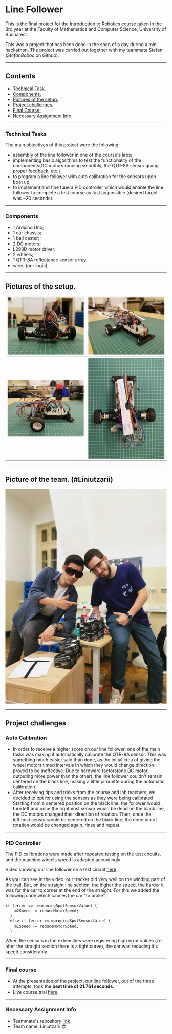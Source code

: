 # Line Follower
This is the final project for the Introduction to Robotics course taken in the 3rd year at the Faculty of Mathematics and Computer Science, University of Bucharest.

This was a project that has been done in the span of a day during a mini hackathon. The project was carried out together with my teammate Stefan (_StefanBoboc_ on Github). 

---

## **Contents**  <a id="0"></a>
- [Technical Task.](#technical_task) 
- [Components.](#components)  
- [Pictures of the setup.](#setup_pics)
- [Project challenges.](#project_challenges)
- [Final Course.](#final_course)
- [Necessary Assignment Info.](#assignment_info)

---

### Technical Tasks <a id="technical_task"></a>
The main objectives of this project were the following:
* assembly of the line follower in one of the course's labs;
* implementing basic algorithms to test the functionality of the components(DC motors running smoothly, the QTR-8A sensor giving proper feedback, etc.)
* to program a line follower with auto calibration for the sensors upon boot up;
* to implement and fine tune a PID controller which would enable the line follower to complete a test course as fast as possible (desired target was ~20 seconds).

---

### Components <a id="components"></a>
* 1 Arduino Uno;
* 1 car chassis; 
* 1 ball caster; 
* 2 DC motors; 
* L293D motor driver;
* 2 wheels; 
* 1 QTR-8A reflectance sensor array; 
* wires (per logic).

---

## **Pictures of the setup.** <a id="setup_pics"></a>

| ![pic1](./Syntax%20and%20setup/Back%20View.jpg) | ![pic2](./Syntax%20and%20setup/Front%20Angled%20View.jpg) | 
|:-------------:|:-------------:|
| ![pic3](./Syntax%20and%20setup/Side%20View.jpg) | ![pic4](./Syntax%20and%20setup/Top%20View.jpg) |

---

## **Picture of the team. (#Liniutzarii)**
![pic5](./team.jpeg)

---

## **Project challenges** <a id="project_challenges"></a>

### Auto Calibration
* In order to receive a higher score on our line follower, one of the main tasks was making it automatically calibrate the QTR-8A sensor. This was something much easier said than done, as the initial idea of giving the wheel motors timed intervals in which they would change direction proved to be ineffective. Due to hardware factors(one DC motor outputing more power than the other), the line follower couldn't remain centered on the black line, making a little pirouette during the automatic calibration.  
* After receiving tips and tricks from the course and lab teachers, we decided to opt for using the sensors as they were being calibrated. Starting from a centered position on the black line, the follower would turn left and once the rightmost sensor would be dead on the black line, the DC motors changed their direction of rotation. Then, once the leftmost sensor would be centered on the black line, the direction of rotation would be changed again, rinse and repeat.

---

### PID Controller
The PID calibrations were made after repeated testing on the test circuits, and the machine wheels speed is adapted accordingly

Video showing our line follower on a test circuit [here](https://youtu.be/AiGLdtWanJ4).

As you can see in the video, our tracker did very well on the winding part of the trail. But, on the straight line section, the higher the speed, the harder it was for the car to corner at the end of the straight. For this we added the following code which causes the car "to brake". 

```
if (error <= -warnningSpotSensorValue) {
    m2Speed -= reduceMotorSpeed;
  } 
  else if (error >= warnningSpotSensorValue) {
    m1Speed -= reduceMotorSpeed;
  }
```

When the sensors in the extremities were registering high error values (i.e. after the straight section there is a tight curve), the car was reducing it's speed considerably.

---

### Final course <a id="final_course"></a>
* At the presentation of the project, our line follower, out of the three attempts, took the **best time of 21.761 seconds**.
* Live course trial [here](https://youtu.be/STF4KL0HLZI).

---

### Necessary Assignment Info <a id="assignment_info"></a>
* Teammate's repository [link](https://github.com/StefanBoboc/Line_Follower).
* Team name: Liniutzarii :sunglasses:

